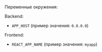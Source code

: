 Переменные окружения:

Backend:
- `APP_HOST` (пример значения: `0.0.0.0`)

Frontend:
- `REACT_APP_NAME` (пример значения: `myapp`)
